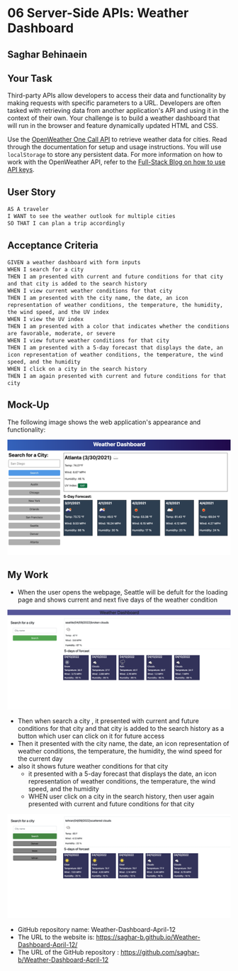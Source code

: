 # 06 Server-Side APIs: Weather Dashboard
## Saghar Behinaein
## Your Task

Third-party APIs allow developers to access their data and functionality by making requests with specific parameters to a URL. Developers are often tasked with retrieving data from another application's API and using it in the context of their own. Your challenge is to build a weather dashboard that will run in the browser and feature dynamically updated HTML and CSS.

Use the [OpenWeather One Call API](https://openweathermap.org/api/one-call-api) to retrieve weather data for cities. Read through the documentation for setup and usage instructions. You will use `localStorage` to store any persistent data. For more information on how to work with the OpenWeather API, refer to the [Full-Stack Blog on how to use API keys](https://coding-boot-camp.github.io/full-stack/apis/how-to-use-api-keys).

## User Story

```
AS A traveler
I WANT to see the weather outlook for multiple cities
SO THAT I can plan a trip accordingly
```

## Acceptance Criteria

```
GIVEN a weather dashboard with form inputs
WHEN I search for a city
THEN I am presented with current and future conditions for that city and that city is added to the search history
WHEN I view current weather conditions for that city
THEN I am presented with the city name, the date, an icon representation of weather conditions, the temperature, the humidity, the wind speed, and the UV index
WHEN I view the UV index
THEN I am presented with a color that indicates whether the conditions are favorable, moderate, or severe
WHEN I view future weather conditions for that city
THEN I am presented with a 5-day forecast that displays the date, an icon representation of weather conditions, the temperature, the wind speed, and the humidity
WHEN I click on a city in the search history
THEN I am again presented with current and future conditions for that city
```

## Mock-Up

The following image shows the web application's appearance and functionality:

![The weather app includes a search option, a list of cities, and a five-day forecast and current weather conditions for Atlanta.](./Assets/image/06-server-side-apis-homework-demo.png)


## My Work
* When the user opens the webpage, Seattle will be defult for the loading page and shows current and next five days of the weather condition


![The Password Generator application displays a red button to "Generate Password".](./Assets/image/1.png)

* Then when search a city , it presented with current and future conditions for that city and that city is added to the search history  as a button which user can click on it for future access
* Then it presented with the city name, the date, an icon representation of weather conditions, the temperature, the humidity, the wind speed for the current day
* also it shows future weather conditions for that city
  * it presented with a 5-day forecast that displays the date, an icon representation of weather conditions, the temperature, the wind speed, and the humidity
  * WHEN user click on a city in the search history, then user again presented with current and future conditions for that city


![The Password Generator application displays a red button to "Generate Password".](./Assets/image/3.png)


*  GitHub repository name: Weather-Dashboard-April-12
*  The URL to the website is: https://saghar-b.github.io/Weather-Dashboard-April-12/
*  The URL of the GitHub repository : https://github.com/saghar-b/Weather-Dashboard-April-12
